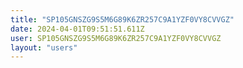 ```yaml
---
title: "SP105GNSZG9S5M6G89K6ZR257C9A1YZF0VY8CVVGZ"
date: 2024-04-01T09:51:51.611Z
user: SP105GNSZG9S5M6G89K6ZR257C9A1YZF0VY8CVVGZ
layout: "users"
---
```

    